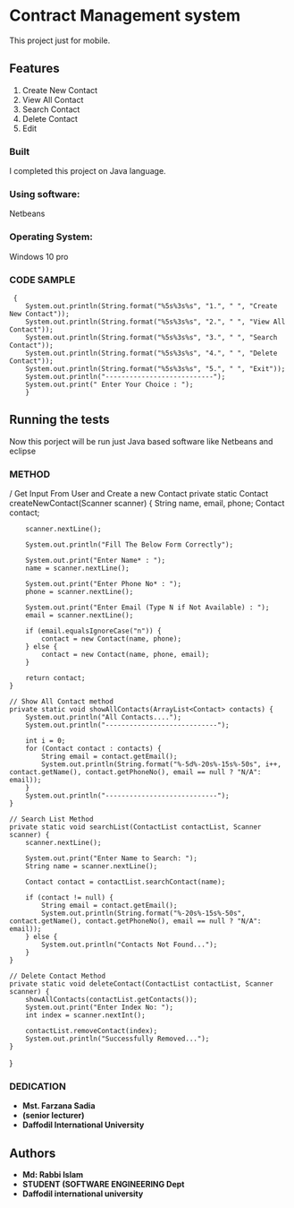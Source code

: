 # Contract Management system

This project  just for mobile.

## Features

1. Create New Contact
2. View All Contact
3. Search Contact
4. Delete Contact
5. Edit

### Built

I completed this project on Java language.

### Using software: 
Netbeans

### Operating System: 
Windows 10 pro


### CODE SAMPLE

     {
        System.out.println(String.format("%5s%3s%s", "1.", " ", "Create New Contact"));
        System.out.println(String.format("%5s%3s%s", "2.", " ", "View All Contact"));
        System.out.println(String.format("%5s%3s%s", "3.", " ", "Search Contact"));
        System.out.println(String.format("%5s%3s%s", "4.", " ", "Delete Contact"));
        System.out.println(String.format("%5s%3s%s", "5.", " ", "Exit"));
        System.out.println("---------------------------");
        System.out.print(" Enter Your Choice : ");
        }

## Running the tests

Now this porject will be run just Java based software  like Netbeans and eclipse

### METHOD

/ Get Input From User and Create a new Contact
    private static Contact createNewContact(Scanner scanner) {
        String name, email, phone;
        Contact contact;

        scanner.nextLine();

        System.out.println("Fill The Below Form Correctly");

        System.out.print("Enter Name* : ");
        name = scanner.nextLine();

        System.out.print("Enter Phone No* : ");
        phone = scanner.nextLine();

        System.out.print("Enter Email (Type N if Not Available) : ");
        email = scanner.nextLine();

        if (email.equalsIgnoreCase("n")) {
            contact = new Contact(name, phone);
        } else {
            contact = new Contact(name, phone, email);
        }

        return contact;
    }

    // Show All Contact method
    private static void showAllContacts(ArrayList<Contact> contacts) {
        System.out.println("All Contacts....");
        System.out.println("----------------------------");

        int i = 0;
        for (Contact contact : contacts) {
            String email = contact.getEmail();
            System.out.println(String.format("%-5d%-20s%-15s%-50s", i++, contact.getName(), contact.getPhoneNo(), email == null ? "N/A": email));
        }
        System.out.println("----------------------------");
    }

    // Search List Method
    private static void searchList(ContactList contactList, Scanner scanner) {
        scanner.nextLine();

        System.out.print("Enter Name to Search: ");
        String name = scanner.nextLine();

        Contact contact = contactList.searchContact(name);

        if (contact != null) {
            String email = contact.getEmail();
            System.out.println(String.format("%-20s%-15s%-50s", contact.getName(), contact.getPhoneNo(), email == null ? "N/A": email));
        } else {
            System.out.println("Contacts Not Found...");
        }
    }

    // Delete Contact Method
    private static void deleteContact(ContactList contactList, Scanner scanner) {
        showAllContacts(contactList.getContacts());
        System.out.print("Enter Index No: ");
        int index = scanner.nextInt();

        contactList.removeContact(index);
        System.out.println("Successfully Removed...");
    }
}

### DEDICATION

* **Mst. Farzana Sadia**
* **(senior lecturer)**
* **Daffodil International University**

 

## Authors

* **Md: Rabbi Islam** 
* **STUDENT (SOFTWARE ENGINEERING Dept**
* **Daffodil international university**



